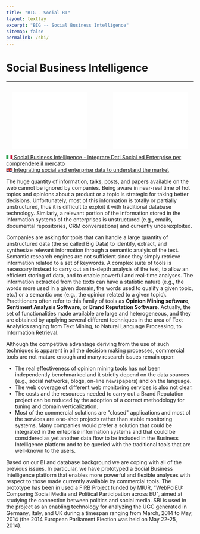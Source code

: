 ```yaml
---
title: "BIG - Social BI"
layout: textlay
excerpt: "BIG -- Social Business Intelligence"
sitemap: false
permalink: /sbi/
---
```


# Social Business Intelligence

<hr>
<div style="overflow: auto">
<iframe src="//player.vimeo.com/video/76144409" width="40%" frameborder="0" style="margin: 15px; float: left" webkitallowfullscreen mozallowfullscreen allowfullscreen></iframe>
<iframe src="//player.vimeo.com/video/76414556" width="40%" frameborder="0" style="margin: 15px; float: right" webkitallowfullscreen mozallowfullscreen allowfullscreen></iframe>
</div>
<a href="http://vimeo.com/76144409" target="_blank"><img src="/images/projects/italy.gif" height="11px" margin="1px"> Social Business Intelligence - Integrare Dati Social ed Enterprise per comprendere il mercato</a><br>
<a href="http://vimeo.com/76414556" target="_blank"><img src="/images/projects/uk.jpg" height="11px" margin="1px"> Integrating social and enterprise data to understand the market</a>

The huge quantity of information, talks, posts, and papers available on the web cannot be ignored by companies. Being aware in near-real time of hot topics and opinions about a product or a topic is strategic for taking better decisions. Unfortunately, most of this information is totally or partially unstructured, thus it is difficult to exploit it with traditional database technology. Similarly, a relevant portion of the information stored in the information systems of the enterprises is unstructured (e.g., emails, documental repositories, CRM conversations) and currently underexploited. 

Companies are asking for tools that can handle a large quantity of unstructured data (the so called Big Data) to identify, extract, and synthesize relevant information through a semantic analyis of the text. Semantic research engines are not sufficient since they simply retrieve information related to a set of keywords. A complex suite of tools is necessary instead to carry out an in-depth analysis of the text, to allow an efficient storing of data, and to enable powerful and real-time analyses. The information extracted from the texts can have a statistic nature (e.g., the words more used in a given domain, the words used to qualify a given topic, etc.) or a semantic one (e.g., the opinion related to a given topic). Practitioners often refer to this family of tools as <B>Opinion Mining software</B>, <B>Sentiment Analysis Software</B>, or <B>Brand Reputation Software</B>. Actually, the set of functionalities made available are large and heterogeneous, and they are obtained by applying several different techniques in the area of Text Analytics ranging from Text Mining, to Natural Language Processing, to Information Retrieval. 

Although the competitive advantage deriving from the use of such techniques is apparent in all the decision making processes, commercial tools are not mature enough and many research issues remain open:
<UL>
<LI>The real effectiveness of opinion mining tools has not been independently benchmarked and it strictly depend on the data sources (e.g., social networks, blogs, on-line newspapers) and on the language. 
<LI>The web coverage of different web monitoring services is also not clear.
<LI>The costs and the resources needed to carry out a Brand Reputation project can be reduced by the adoption of a correct methodology for tuning and domain verticalization.
<LI>Most of the commercial solutions are "closed" applications and most of the services are one-shot projects rather than stable monitoring systems. Many companies would prefer a solution that could be integrated in the enteprise information systems and that could be considered as yet another data flow to be included in the Business Intelligence platform and to be queried with the traditional tools that are well-known to the users.
</UL>
Based on our BI and database background we are coping with all of the previous issues. In particular, we have prototyped a Social Business Intelligence platform that enables more powerful and flexible analyses with respect to those made currently available by commercial tools. The prototype has been in used a FIRB Project funded by MIUR, "WebPolEU: Comparing Social Media and Political Participation across EU", aimed at studying the connection between politics and social media. SBI is used in the project as an enabling technology for analyzing the UGC generated in Germany, Italy, and UK during a timespan ranging from March, 2014 to May, 2014 (the 2014 European Parliament Election was held on May 22-25, 2014).